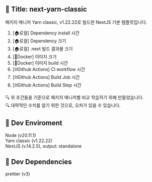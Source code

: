## :memo: Title: next-yarn-classic

패키지 매니저 Yarn classic, v1.22.22로 빌드한 NextJS 기본 템플릿입니다.

1. [🏠로컬] Dependency install 시간
2. [🏠로컬] Dependency 크기
3. [🏠로컬] .next 빌드 결과물 크기
4. [🐳Docker] 이미지 크기
5. [🐳Docker] 이미지 build 시간
6. [⛓️Github Actions] CI workflow 시간
7. [⛓️Github Actions] Build Job 시간
8. [⛓️Github Actions] Build Step 시간

:mag: 위 조건들을 기준으로 패키지 매니저별 비교 학습하기 위해 만들었습니다.  
:mag: 대략적인 수치를 알기 위한 것으로, 오차가 있을 수 있습니다.

## :pushpin: Dev Enviroment

Node (v20.11.1)  
Yarn classic (v1.22.22)  
NextJS (v.14.2.5), output: standalone

## :pushpin: Dev Dependencies

prettier (v3)

